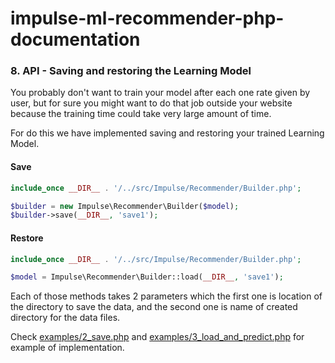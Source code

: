 # impulse-ml-recommender-php-documentation

### 8. API - Saving and restoring the Learning Model

You probably don't want to train your model after each one rate given by user, but for sure you might want
to do that job outside your website because the training time could take very large amount of time.

For do this we have implemented saving and restoring your trained Learning Model.

#### Save

```php
include_once __DIR__ . '/../src/Impulse/Recommender/Builder.php';

$builder = new Impulse\Recommender\Builder($model);
$builder->save(__DIR__, 'save1');
```

#### Restore

```php
include_once __DIR__ . '/../src/Impulse/Recommender/Builder.php';

$model = Impulse\Recommender\Builder::load(__DIR__, 'save1');
```

Each of those methods takes 2 parameters which the first one is location of the directory to save the data,
and the second one is name of created directory for the data files.

Check [examples/2_save.php](examples/2_save.php) and 
[examples/3_load_and_predict.php](examples/3_load_and_predict.php) for example of implementation.